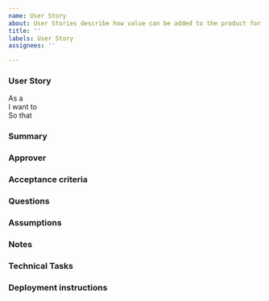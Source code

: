 ```yaml
---
name: User Story
about: User Stories describe how value can be added to the product for users
title: ''
labels: User Story
assignees: ''

---
```


### User Story

As a  
I want to  
So that

### Summary

### Approver

### Acceptance criteria

### Questions

### Assumptions

### Notes

### Technical Tasks

### Deployment instructions
